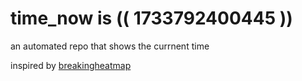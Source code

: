 # time_now is (( 1733792400445 ))

an automated repo that shows the currnent time

inspired by [breakingheatmap](https://github.com/breakingheatmap/breakingheatmap)